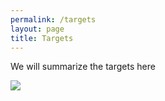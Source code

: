 ```yaml
---
permalink: /targets
layout: page
title: Targets
---
```


We will summarize the targets here

![](https://www.jorgesanz.net/assets/imgs/me/jsanz_small4.png)
